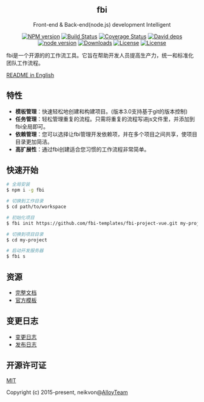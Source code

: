 <div align="center">
  <h2>fbi</h2>
  <p>Front-end & Back-end(node.js) development Intelligent</p>
</div>

<p align="center">
  <a href="https://www.npmjs.com/package/fbi"><img src="https://img.shields.io/npm/v/fbi.svg" alt="NPM version"></a>
  <a href="https://travis-ci.org/AlloyTeam/fbi/"><img src="https://img.shields.io/travis/AlloyTeam/fbi/v3.x.svg" alt="Build Status"></a>
  <a href='https://coveralls.io/github/AlloyTeam/fbi?branch=v3.x'><img src='https://coveralls.io/repos/github/AlloyTeam/fbi/badge.svg?branch=v3.x' alt='Coverage Status'></a>
  <a href='https://david-dm.org/AlloyTeam/fbi/v3.x'><img src='https://img.shields.io/david/AlloyTeam/fbi/v3.x.svg' alt='David deps'></a>
  <a href='http://nodejs.org/download/'><img src='https://img.shields.io/badge/node.js-%3E=_7.6.0-green.svg' alt='node version'></a>
  <a href="https://www.npmjs.com/package/fbi"><img src="https://img.shields.io/npm/dm/fbi.svg" alt="Downloads"></a>
  <a href="https://www.npmjs.com/package/fbi"><img src="https://img.shields.io/npm/l/fbi.svg" alt="License"></a>
  <a href="https://github.com/sindresorhus/xo"><img src="https://img.shields.io/badge/code_style-XO-5ed9c7.svg" alt="License"></a>
</p>

fbi是一个开源的的工作流工具。它旨在帮助开发人员提高生产力，统一和标准化团队工作流程。

[README in English](./README.md)

## 特性

- **模板管理**：快速轻松地创建和构建项目。(版本3.0支持基于git的版本控制)
- **任务管理**：轻松管理重复的流程。只需将重复的流程写进js文件里，并添加到fbi全局即可。
- **依赖管理**：您可以选择让fbi管理开发依赖项，并在多个项目之间共享，使项目目录更加简洁。
- **高扩展性**：通过fbi创建适合您习惯的工作流程非常简单。


## 快速开始

```bash
# 全局安装
$ npm i -g fbi

# 切换到工作目录
$ cd path/to/workspace

# 初始化项目
$ fbi init https://github.com/fbi-templates/fbi-project-vue.git my-project

# 切换到项目目录
$ cd my-project

# 启动开发服务器
$ fbi s
```


## 资源

- [完整文档](https://neikvon.gitbooks.io/fbi/content/)
- [官方模板](https://github.com/fbi-templates)


## 变更日志

- [变更日志](./CHANGELOG.md)
- [发布日志](https://github.com/AlloyTeam/fbi/releases)


## 开源许可证

[MIT](https://opensource.org/licenses/MIT)

Copyright (c) 2015-present, neikvon@[AlloyTeam](https://github.com/AlloyTeam)